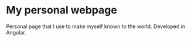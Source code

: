 # My personal webpage
 Personal page that I use to make myself known to the world. Developed in Angular.
